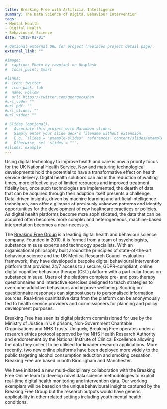 ```yaml
---
title: Breaking Free with Artificial Intelligence
summary: The Data Science of Digital Behaviour Intervention
tags:
- Mental Health
- Digital Health
- Behavioural Science
date: "2019-01-01"

# Optional external URL for project (replaces project detail page).
external_link: ""

#image:
#  caption: Photo by rawpixel on Unsplash
#  focal_point: Smart

#links:
#- icon: twitter
#  icon_pack: fab
#  name: Follow
#  url: https://twitter.com/georgecushen
#url_code: ""
#url_pdf: ""
#url_slides: ""
#url_video: ""

# Slides (optional).
#   Associate this project with Markdown slides.
#   Simply enter your slide deck's filename without extension.
#   E.g. `slides = "example-slides"` references `content/slides/example-slides.md`.
#   Otherwise, set `slides = ""`.
#slides: example
---
```


Using digital technology to improve health and care is now a priority focus for the UK National Health Service. New and maturing technological developments hold the potential to have a transformative effect on health service delivery. Digital health solutions can aid in the reduction of waiting times, more effective use of limited resources and improved treatment fidelity but, once such technologies are implemented, the dearth of data that can be acquired through their adoption itself presents a challenge. Data-driven insights, driven by machine learning and artificial intelligence techniques, can offer a glimpse of previously unknown patterns and identify opportunities for the development of new healthcare practices or policies. As digital health platforms become more sophisticated, the data that can be acquired often becomes more complex and heterogeneous, machine-based interpretation becomes a near-necessity.

The [Breaking Free Group](http://www.breakingfreegroup.com/) is a leading digital health and behaviour science company. Founded in 2010, it is formed from a team of psychologists, substance misuse experts and technology specialists. With an organisational philosophy built around the principles of state-of-the-art behaviour science and the UK Medical Research Council evaluation framework, they have developed a bespoke digital behavioural intervention platform that provides 24/7 access to a secure, GDPR-compliant, online digital cognitive behaviour therapy (CBT) platform with a particular focus on substance misuse. Users of the platform complete pre- and post-therapy questionnaires and interactive exercises designed to teach strategies to overcome addictive behaviours and improve wellbeing. Scoring on questionnaire responses can signpost users to personalised information sources. Real-time quantitative data from the platform can be anonymously fed to health service providers and commissioners for planning and policy development purposes.

Breaking Free has seen its digital platform commissioned for use by the Ministry of Justice in UK prisons, Non-Government Charitable Organisations and NHS Trusts. Uniquely, Breaking Free operates under a research ethics protocol approved by the NHS Health Research Authority and endorsement by the National Institute of Clinical Excellence allowing the data they collect to be utilised for broader research applications. More recently, two new online platforms have been deployed more widely to the public targeting alcohol consumption reduction and smoking cessation. Breaking Free are based in both Birmingham and Manchester.

We have initiated a new multi-disciplinary collaboration with the Breaking Free Online team to develop novel data science methodologies to exploit real-time digital health monitoring and intervention data. Our working exemplars will be based on the unique behavioural insights captured by the Breaking Free Group but the research outputs would have generic applicability in other related settings including youth mental health conditions. 

